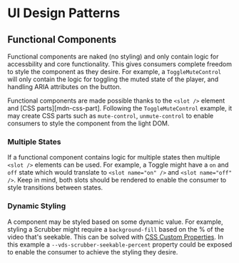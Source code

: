 # UI Design Patterns

## Functional Components

Functional components are naked (no styling) and only contain logic for accessbility and
core functionality. This gives consumers complete freedom to style the component as they desire.
For example, a `ToggleMuteControl` will only contain the logic for toggling the muted state of the
player, and handling ARIA attributes on the button.

Functional components are made possible thanks to the `<slot />` element and
[CSS parts][mdn-css-part]. Following the `ToggleMuteControl` example, it may create CSS parts
such as `mute-control`, `unmute-control` to enable consumers to style the component from the
light DOM.

[mdn-css-parts]: https://developer.mozilla.org/en-US/docs/Web/CSS/::part

### Multiple States

If a functional component contains logic for multiple states then multiple `<slot />` elements can
be used. For example, a Toggle might have a `on` and `off` state which would translate to
`<slot name="on" />` and `<slot name="off" />`. Keep in mind, both slots should be rendered to
enable the consumer to style transitions between states.

### Dynamic Styling

A component may be styled based on some dynamic value. For example, styling a Scrubber
might require a `background-fill` based on the % of the video that's seekable. This can be
solved with [CSS Custom Properties](https://developer.mozilla.org/en-US/docs/Web/CSS/--*). In this
example a `--vds-scrubber-seekable-percent` property could be exposed to enable the consumer to
achieve the styling they desire.
